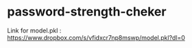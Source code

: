 # password-strength-cheker

Link for model.pkl : https://www.dropbox.com/s/vfidxcr7np8mswp/model.pkl?dl=0
